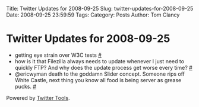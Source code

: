 Title: Twitter Updates for 2008-09-25
Slug: twitter-updates-for-2008-09-25
Date: 2008-09-25 23:59:59
Tags: 
Category: Posts
Author: Tom Clancy

# Twitter Updates for 2008-09-25

<ul>
	<li>getting eye strain over W3C tests <a href="http://twitter.com/tclancy/statuses/933713138">#</a></li>
	<li>how is it that Filezilla always needs to update whenever I just need to quickly FTP? And why does the update process get worse every time? <a href="http://twitter.com/tclancy/statuses/933714520">#</a></li>
	<li>@ericwyman death to the goddamn Slider concept. Someone rips off White Castle, next thing you know all food is being server as grease pucks. <a href="http://twitter.com/tclancy/statuses/934667761">#</a></li>
</ul>
<p>Powered by <a href="http://alexking.org/projects/wordpress">Twitter Tools</a>.</p>

